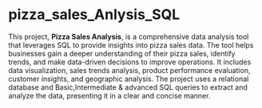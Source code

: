 # pizza_sales_Anlysis_SQL

This project, **Pizza Sales Analysis**, is a comprehensive data analysis tool that leverages SQL to provide insights into pizza sales data. The tool helps businesses gain a deeper understanding of their pizza sales, identify trends, and make data-driven decisions to improve operations. It includes data visualization, sales trends analysis, product performance evaluation, customer insights, and geographic analysis. The project uses a relational database and Basic,Intermediate & advanced SQL queries to extract and analyze the data, presenting it in a clear and concise manner.
